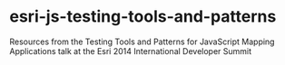 esri-js-testing-tools-and-patterns
==================================

Resources from the Testing Tools and Patterns for JavaScript Mapping Applications talk at the Esri 2014 International Developer Summit
